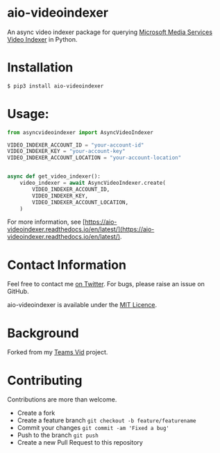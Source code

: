 # aio-videoindexer
An async video indexer package for querying [Microsoft Media Services Video Indexer](https://docs.microsoft.com/en-us/azure/media-services/video-indexer/) in Python.

# Installation
   ```bash
   $ pip3 install aio-videoindexer
   ```


# Usage:
```python
from asyncvideoindexer import AsyncVideoIndexer

VIDEO_INDEXER_ACCOUNT_ID = "your-account-id"
VIDEO_INDEXER_KEY = "your-account-key"
VIDEO_INDEXER_ACCOUNT_LOCATION = "your-account-location"


async def get_video_indexer():
    video_indexer = await AsyncVideoIndexer.create(
        VIDEO_INDEXER_ACCOUNT_ID,
        VIDEO_INDEXER_KEY,
        VIDEO_INDEXER_ACCOUNT_LOCATION,
    )
```

For more information, see [https://aio-videoindexer.readthedocs.io/en/latest/](https://aio-videoindexer.readthedocs.io/en/latest/).

# Contact Information
Feel free to contact me [on Twitter](https://twitter.com/sealjay_clj). For bugs, please raise an issue on GitHub.

aio-videoindexer is available under the [MIT Licence](./LICENCE).

# Background
Forked from my [Teams Vid](https://github.com/sealjay-clj/teams-vid) project.

# Contributing
Contributions are more than welcome.
- Create a fork
- Create a feature branch `git checkout -b feature/featurename`
- Commit your changes `git commit -am 'Fixed a bug'`
- Push to the branch `git push`
- Create a new Pull Request to this repository